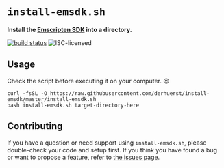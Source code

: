 # `install-emsdk.sh`

**Install the [Emscripten SDK](https://emscripten.org) into a directory.**

[![build status](https://api.travis-ci.org/derhuerst/install-emsdk.svg?branch=master)](https://travis-ci.org/derhuerst/install-emsdk)
![ISC-licensed](https://img.shields.io/github/license/derhuerst/install-emsdk.svg)


## Usage

Check the script before executing it on your computer. 😉

```shell
curl -fsSL -O https://raw.githubusercontent.com/derhuerst/install-emsdk/master/install-emsdk.sh
bash install-emsdk.sh target-directory-here
```


## Contributing

If you have a question or need support using `install-emsdk.sh`, please double-check your code and setup first. If you think you have found a bug or want to propose a feature, refer to [the issues page](https://github.com/derhuerst/install-emsdk/issues).
